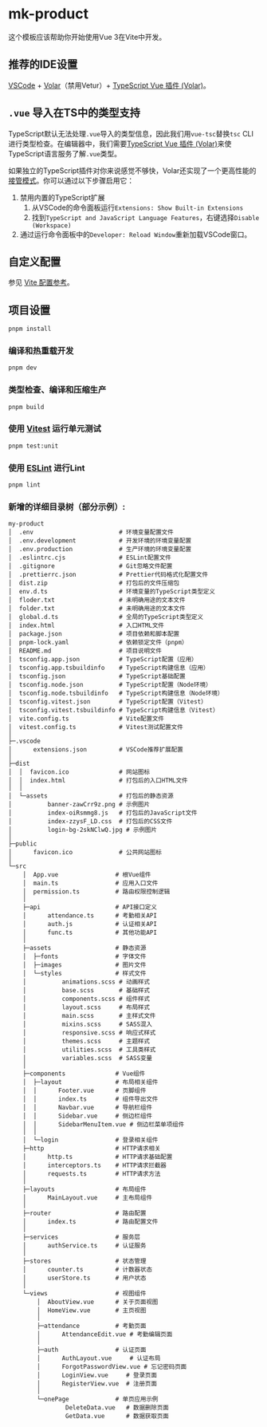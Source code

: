 # mk-product

这个模板应该帮助你开始使用Vue 3在Vite中开发。

## 推荐的IDE设置

[VSCode](https://code.visualstudio.com/) + [Volar](https://marketplace.visualstudio.com/items?itemName=Vue.volar)（禁用Vetur）+ [TypeScript Vue 插件 (Volar)](https://marketplace.visualstudio.com/items?itemName=Vue.vscode-typescript-vue-plugin)。

## `.vue` 导入在TS中的类型支持

TypeScript默认无法处理`.vue`导入的类型信息，因此我们用`vue-tsc`替换`tsc` CLI进行类型检查。在编辑器中，我们需要[TypeScript Vue 插件 (Volar)](https://marketplace.visualstudio.com/items?itemName=Vue.vscode-typescript-vue-plugin)来使TypeScript语言服务了解`.vue`类型。

如果独立的TypeScript插件对你来说感觉不够快，Volar还实现了一个更高性能的[接管模式](https://github.com/johnsoncodehk/volar/discussions/471#discussioncomment-1361669)。你可以通过以下步骤启用它：

1. 禁用内置的TypeScript扩展
   1) 从VSCode的命令面板运行`Extensions: Show Built-in Extensions`
   2) 找到`TypeScript and JavaScript Language Features`，右键选择`Disable (Workspace)`
2. 通过运行命令面板中的`Developer: Reload Window`重新加载VSCode窗口。

## 自定义配置

参见 [Vite 配置参考](https://vitejs.dev/config/)。

## 项目设置

```sh
pnpm install
```

### 编译和热重载开发

```sh
pnpm dev
```

### 类型检查、编译和压缩生产

```sh
pnpm build
```

### 使用 [Vitest](https://vitest.dev/) 运行单元测试

```sh
pnpm test:unit
```

### 使用 [ESLint](https://eslint.org/) 进行Lint

```sh
pnpm lint
```

### 新增的详细目录树（部分示例）:

```
my-product
│  .env                        # 环境变量配置文件
│  .env.development            # 开发环境的环境变量配置
│  .env.production             # 生产环境的环境变量配置
│  .eslintrc.cjs               # ESLint配置文件
│  .gitignore                  # Git忽略文件配置
│  .prettierrc.json            # Prettier代码格式化配置文件
│  dist.zip                    # 打包后的文件压缩包
│  env.d.ts                    # 环境变量的TypeScript类型定义
│  floder.txt                  # 未明确用途的文本文件
│  folder.txt                  # 未明确用途的文本文件
│  global.d.ts                 # 全局的TypeScript类型定义
│  index.html                  # 入口HTML文件
│  package.json                # 项目依赖和脚本配置
│  pnpm-lock.yaml              # 依赖锁定文件（pnpm）
│  README.md                   # 项目说明文件
│  tsconfig.app.json           # TypeScript配置（应用）
│  tsconfig.app.tsbuildinfo    # TypeScript构建信息（应用）
│  tsconfig.json               # TypeScript基础配置
│  tsconfig.node.json          # TypeScript配置（Node环境）
│  tsconfig.node.tsbuildinfo   # TypeScript构建信息（Node环境）
│  tsconfig.vitest.json        # TypeScript配置（Vitest）
│  tsconfig.vitest.tsbuildinfo # TypeScript构建信息（Vitest）
│  vite.config.ts              # Vite配置文件
│  vitest.config.ts            # Vitest测试配置文件
│  
├─.vscode
│      extensions.json         # VSCode推荐扩展配置
│      
├─dist
│  │  favicon.ico              # 网站图标
│  │  index.html               # 打包后的入口HTML文件
│  │  
│  └─assets                    # 打包后的静态资源
│          banner-zawCrr9z.png # 示例图片
│          index-oiRsmmg8.js   # 打包后的JavaScript文件
│          index-zzysF_LD.css  # 打包后的CSS文件
│          login-bg-2skNClwQ.jpg # 示例图片
│              
├─public
│      favicon.ico             # 公共网站图标
│      
└─src
    │  App.vue                # 根Vue组件
    │  main.ts                # 应用入口文件
    │  permission.ts          # 路由权限控制逻辑
    │  
    ├─api                     # API接口定义
    │      attendance.ts      # 考勤相关API
    │      auth.js            # 认证相关API
    │      func.ts            # 其他功能API
    │      
    ├─assets                  # 静态资源
    │  ├─fonts                # 字体文件
    │  ├─images               # 图片文件
    │  └─styles               # 样式文件
    │          animations.scss # 动画样式
    │          base.scss       # 基础样式
    │          components.scss # 组件样式
    │          layout.scss     # 布局样式
    │          main.scss       # 主样式文件
    │          mixins.scss     # SASS混入
    │          responsive.scss # 响应式样式
    │          themes.scss     # 主题样式
    │          utilities.scss  # 工具类样式
    │          variables.scss  # SASS变量
    │          
    ├─components              # Vue组件
    │  ├─layout               # 布局相关组件
    │  │      Footer.vue      # 页脚组件
    │  │      index.ts        # 组件导出文件
    │  │      Navbar.vue      # 导航栏组件
    │  │      Sidebar.vue     # 侧边栏组件
    │  │      SidebarMenuItem.vue # 侧边栏菜单项组件
    │  │      
    │  └─login                # 登录相关组件
    ├─http                    # HTTP请求相关
    │      http.ts            # HTTP请求基础配置
    │      interceptors.ts    # HTTP请求拦截器
    │      requests.ts        # HTTP请求方法
    │      
    ├─layouts                 # 布局组件
    │      MainLayout.vue     # 主布局组件
    │      
    ├─router                  # 路由配置
    │      index.ts           # 路由配置文件
    │      
    ├─services                # 服务层
    │      authService.ts     # 认证服务
    │      
    ├─stores                  # 状态管理
    │      counter.ts         # 计数器状态
    │      userStore.ts       # 用户状态
    │      
    └─views                   # 视图组件
        │  AboutView.vue      # 关于页面视图
        │  HomeView.vue       # 主页视图
        │  
        ├─attendance          # 考勤页面
        │      AttendanceEdit.vue # 考勤编辑页面
        │      
        ├─auth                # 认证页面
        │      AuthLayout.vue     # 认证布局
        │      ForgotPasswordView.vue # 忘记密码页面
        │      LoginView.vue     # 登录页面
        │      RegisterView.vue  # 注册页面
        │      
        └─onePage             # 单页应用示例
                DeleteData.vue   # 数据删除页面
                GetData.vue      # 数据获取页面
```